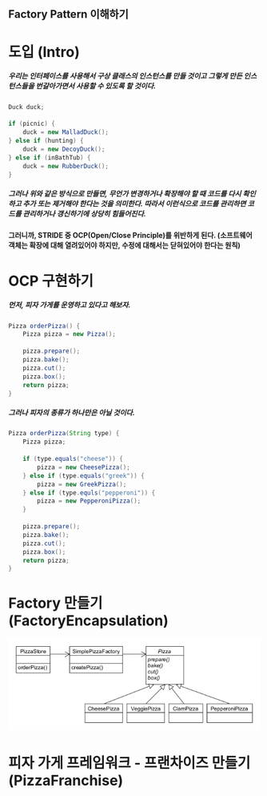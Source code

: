 ## Factory Pattern 이해하기

# 도입 (Intro)
##### 우리는 인터페이스를 사용해서 구상 클래스의 인스턴스를 만들 것이고 그렇게 만든 인스턴스들을 번갈아가면서 사용할 수 있도록 할 것이다.
`````java
Duck duck;

if (picnic) {
    duck = new MalladDuck();
} else if (hunting) {
    duck = new DecoyDuck();
} else if (inBathTub) {
    duck = new RubberDuck();
}
`````
##### 그러나 위와 같은 방식으로 만들면, 무언가 변경하거나 확장해야 할 때 코드를 다시 확인하고 추가 또는 제거해야 한다는 것을 의미한다. 따라서 이런식으로 코드를 관리하면 코드를 관리하거나 갱신하기에 상당히 힘들어진다.
#### 그러니까, STRIDE 중 OCP(Open/Close Principle)를 위반하게 된다. (소프트웨어 객체는 확장에 대해 열려있어야 하지만, 수정에 대해서는 닫혀있어야 한다는 원칙)

# OCP 구현하기
##### 먼저, 피자 가게를 운영하고 있다고 해보자.
`````java
Pizza orderPizza() {
    Pizza pizza = new Pizza();
    
    pizza.prepare();
    pizza.bake();
    pizza.cut();
    pizza.box();
    return pizza;
}
`````
##### 그러나 피자의 종류가 하나만은 아닐 것이다.
`````java
Pizza orderPizza(String type) {
    Pizza pizza;
    
    if (type.equals("cheese")) {
        pizza = new CheesePizza();
    } else if (type.equals("greek")) {
        pizza = new GreekPizza();
    } else if (type.equls("pepperoni")) {
        pizza = new PepperoniPizza();
    }

    pizza.prepare();
    pizza.bake();
    pizza.cut();
    pizza.box();
    return pizza;
}
`````

# Factory 만들기 (FactoryEncapsulation)
![inline-block](./FactoryEncapsulation/pizzaFactory.png)

# 피자 가게 프레임워크 - 프랜차이즈 만들기 (PizzaFranchise)
